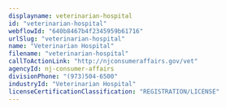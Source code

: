 ```yaml
---
displayname: veterinarian-hospital
id: "veterinarian-hospital"
webflowId: "640b8467b4f2345959b61716"
urlSlug: "veterinarian-hospital"
name: "Veterinarian Hospital"
filename: "veterinarian-hospital"
callToActionLink: "http://njconsumeraffairs.gov/vet"
agencyId: nj-consumer-affairs
divisionPhone: "(973)504-6500"
industryId: "Veterinarian Hospital"
licenseCertificationClassification: "REGISTRATION/LICENSE"
---
```

